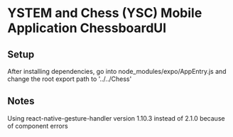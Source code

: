 # YSTEM and Chess (YSC) Mobile Application ChessboardUI

## Setup
After installing dependencies, go into node_modules/expo/AppEntry.js and change
the root export path to '../../Chess'

## Notes
Using react-native-gesture-handler version 1.10.3 instead of 2.1.0 because of
component errors


